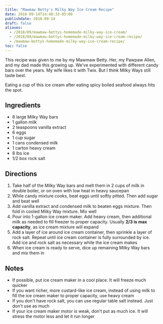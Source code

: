 ```yaml
---
title: "Mawmaw Betty's Milky Way Ice Cream Recipe"
date: 2018-09-14T14:48:33-05:00
publishdate: 2018-09-14
draft: false
aliases: 
  - /2018/09/mawmaw-bettys-homemade-milky-way-ice-cream/
  - /2018/09/mawmaw-bettys-homemade-milky-way-ice-cream-recipe/
  - /mawmaw-bettys-homemade-milky-way-ice-cream-recipe/
toc: false
---
```


This recipe was given to me by my Mawmaw Betty. Her, my Pawpaw Allen, and my dad made this growing up. We've experimented with different candy bars over the years. My wife likes it with Twix. But I think Milky Ways still taste best. 

Eating a cup of this ice cream after eating spicy boiled seafood always hits the spot. 

<!--more-->

## Ingredients 

* 8 large Milky Way bars
* 1 gallon milk
* 2 teaspoons vanilla extract
* 6 eggs
* 1 cup sugar
* 1 cans condensed milk
* 1 carton heavy cream 
* 8 lbs ice
* 1/2 box rock salt

## Directions

1. Take half of the Milky Way bars and melt them in 2 cups of milk in double boiler, or on oven with low heat in heavy saucepan
1. While candy mixture cooks, beat eggs until softly pitted. Then add sugar and beat well
1. Add vanilla extract and condensed milk to beaten eggs mixture. Then fold in cooled Milky Way mixture. Mix well
1. Pour into 1-gallon ice cream maker. Add heavy cream, then additional milk as needed to fill freezer to proper capacity. Usually **2/3 is max capacity**, as ice cream mixture will expand
1. Add a layer of ice around ice cream container, then sprinkle a layer of rock salt. Repeat until ice cream container is fully surrounded by ice. Add ice and rock salt as necessary while the ice cream makes
1. When ice cream is ready to serve, dice up remaining Milky Way bars and mix them in

## Notes

* If possible, put ice cream maker in a cool place. It will freeze much quicker
* If you want richer, more custard-like ice cream, instead of using milk to fill the ice cream maker to proper capacity, use heavy cream
* If you don't have rock salt, you can use regular table salt instead. Just don't use as much
* If your ice cream maker motor is weak, don't put as much ice. It will stress the motor less and let it run longer
